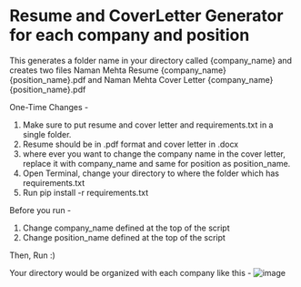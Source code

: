 # Resume and CoverLetter Generator for each company and position

This generates a folder name in your directory called {company_name} and creates two files Naman Mehta Resume {company_name} {position_name}.pdf and Naman Mehta Cover Letter {company_name} {position_name}.pdf

One-Time Changes - 
1. Make sure to put resume and cover letter and requirements.txt in a single folder. 
2. Resume should be in .pdf format and cover letter in .docx
3. where ever you want to change the company name in the cover letter, replace it with company_name and same for position as position_name.
4. Open Terminal, change your directory to where the folder which has requirements.txt
5. Run pip install -r requirements.txt

Before you run - 
1. Change company_name defined at the top of the script
2. Change position_name defined at the top of the script

Then, Run :)

Your directory would be organized with each company like this - 
![image](https://user-images.githubusercontent.com/58945986/215971319-be8c1239-6600-4acb-af2a-99820e1cba22.png)

